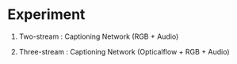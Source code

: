 # Experiment


1. Two-stream : Captioning Network (RGB + Audio)


2. Three-stream : Captioning Network (Opticalflow + RGB + Audio)
